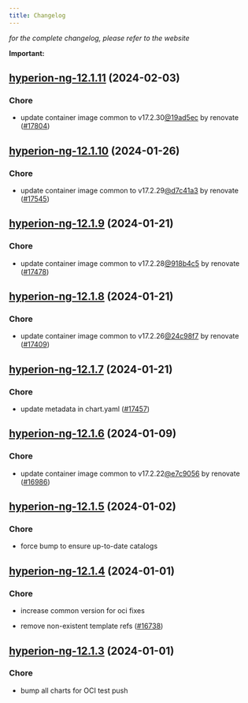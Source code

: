 ```yaml
---
title: Changelog
---
```



*for the complete changelog, please refer to the website*

**Important:**








## [hyperion-ng-12.1.11](https://github.com/truecharts/charts/compare/hyperion-ng-12.1.10...hyperion-ng-12.1.11) (2024-02-03)

### Chore



- update container image common to v17.2.30[@19ad5ec](https://github.com/19ad5ec) by renovate ([#17804](https://github.com/truecharts/charts/issues/17804))


## [hyperion-ng-12.1.10](https://github.com/truecharts/charts/compare/hyperion-ng-12.1.9...hyperion-ng-12.1.10) (2024-01-26)

### Chore



- update container image common to v17.2.29[@d7c41a3](https://github.com/d7c41a3) by renovate ([#17545](https://github.com/truecharts/charts/issues/17545))


## [hyperion-ng-12.1.9](https://github.com/truecharts/charts/compare/hyperion-ng-12.1.8...hyperion-ng-12.1.9) (2024-01-21)

### Chore



- update container image common to v17.2.28[@918b4c5](https://github.com/918b4c5) by renovate ([#17478](https://github.com/truecharts/charts/issues/17478))


## [hyperion-ng-12.1.8](https://github.com/truecharts/charts/compare/hyperion-ng-12.1.7...hyperion-ng-12.1.8) (2024-01-21)

### Chore



- update container image common to v17.2.26[@24c98f7](https://github.com/24c98f7) by renovate ([#17409](https://github.com/truecharts/charts/issues/17409))


## [hyperion-ng-12.1.7](https://github.com/truecharts/charts/compare/hyperion-ng-12.1.6...hyperion-ng-12.1.7) (2024-01-21)

### Chore



- update metadata in chart.yaml ([#17457](https://github.com/truecharts/charts/issues/17457))




## [hyperion-ng-12.1.6](https://github.com/truecharts/charts/compare/hyperion-ng-12.1.5...hyperion-ng-12.1.6) (2024-01-09)

### Chore



- update container image common to v17.2.22[@e7c9056](https://github.com/e7c9056) by renovate ([#16986](https://github.com/truecharts/charts/issues/16986))


## [hyperion-ng-12.1.5](https://github.com/truecharts/charts/compare/hyperion-ng-12.1.4...hyperion-ng-12.1.5) (2024-01-02)

### Chore



- force bump to ensure up-to-date catalogs


## [hyperion-ng-12.1.4](https://github.com/truecharts/charts/compare/hyperion-ng-12.1.3...hyperion-ng-12.1.4) (2024-01-01)

### Chore



- increase common version for oci fixes

- remove non-existent template refs ([#16738](https://github.com/truecharts/charts/issues/16738))


## [hyperion-ng-12.1.3](https://github.com/truecharts/charts/compare/hyperion-ng-12.1.0...hyperion-ng-12.1.3) (2024-01-01)

### Chore



- bump all charts for OCI test push
